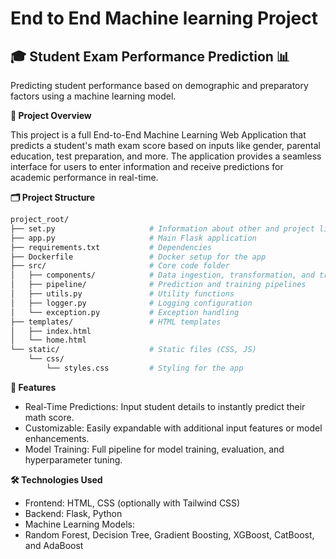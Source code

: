 # End to End Machine learning Project

## 🎓 Student Exam Performance Prediction 📊

Predicting student performance based on demographic and preparatory factors using a machine learning model.

**🌟 Project Overview**

This project is a full End-to-End Machine Learning Web Application that predicts a student's math exam score based on inputs like gender, parental education, test preparation, and more. The application provides a seamless interface for users to enter information and receive predictions for academic performance in real-time.

**🗂️ Project Structure**
```bash
project_root/
├── set.py                     # Information about other and project libraries
├── app.py                     # Main Flask application
├── requirements.txt           # Dependencies
├── Dockerfile                 # Docker setup for the app
├── src/                       # Core code folder
│   ├── components/            # Data ingestion, transformation, and training
│   ├── pipeline/              # Prediction and training pipelines
│   ├── utils.py               # Utility functions
│   ├── logger.py              # Logging configuration
│   └── exception.py           # Exception handling
├── templates/                 # HTML templates
│   ├── index.html             
│   └── home.html
└── static/                    # Static files (CSS, JS)
    └── css/
        └── styles.css         # Styling for the app
```

**🚀 Features**

* Real-Time Predictions: Input student details to instantly predict their math score.
* Customizable: Easily expandable with additional input features or model enhancements.
* Model Training: Full pipeline for model training, evaluation, and hyperparameter tuning.

**🛠️ Technologies Used**
* Frontend: HTML, CSS (optionally with Tailwind CSS)
* Backend: Flask, Python
* Machine Learning Models:
* Random Forest, Decision Tree, Gradient Boosting, XGBoost, CatBoost, and AdaBoost
